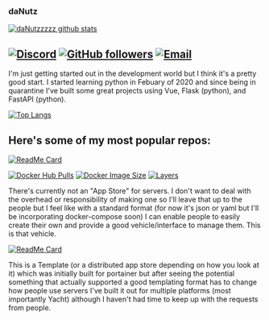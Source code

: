 ### daNutz

[![daNutzzzzz github stats](https://github-readme-stats.vercel.app/api?username=daNutzzzzz&show_icons=true&theme=algolia)](https://github.com/daNutzzzzz)

[![Discord](https://img.shields.io/discord/709500370333859861?color=%234518f5&label=Discord&logo=discord&logoColor=%23403d3d&style=for-the-badge)]()
[![GitHub followers](https://img.shields.io/github/followers/daNutzzzzz?color=%234518f5&logo=github&logoColor=%23403d3d&style=for-the-badge)](https://github.com/users/follow?target=daNutzzzzz)
[![Email](https://img.shields.io/badge/Email-info%40daNutz-234518f?color=%234518f5&logo=gmail&logoColor=%23403d3d&style=for-the-badge)](mailto:)
---
I'm just getting started out in the development world but I think it's a pretty good start. I started learning python in Febuary of 2020 and since being in quarantine I've built some great projects using Vue, Flask (python), and FastAPI (python).

[![Top Langs](https://github-readme-stats.vercel.app/api/top-langs/?username=daNutzzzzz&theme=algolia)](https://github.com/daNutzzzzz)

## Here's some of my most popular repos:

[![ReadMe Card](https://github-readme-stats.vercel.app/api/pin/?username=daNutzzzzz&repo=selfhosted-apps-docker&theme=algolia)](https://github.com/daNutzzzzz/selfhosted-apps-docker)

[![Docker Hub Pulls](https://img.shields.io/docker/pulls/daNutzzzzz/yacht?color=%234518f5&label=Docker%20Pulls&logo=docker&logoColor=%23403d3d&style=for-the-badge)](https://hub.docker.com/r/daNutzzzzz/yacht)
[![Docker Image Size](https://img.shields.io/docker/image-size/daNutzzzzz/yacht/vue?color=%234518f5&label=Image%20Size&logo=docker&logoColor=%23403d3d&style=for-the-badge)](https://hub.docker.com/r/daNutzzzzz/yacht)
[![Layers](https://img.shields.io/microbadger/layers/daNutzzzzz/yacht?color=%234518f5&label=Layers&logo=docker&logoColor=%23403d3d&style=for-the-badge)](https://hub.docker.com/r/daNutzzzzz/yacht)

There's currently not an "App Store" for servers. I don't want to deal with the overhead or responsibility of making one so I'll leave that up to the people but I feel like with a standard format (for now it's json or yaml but I'll be incorporating docker-compose soon) I can enable people to easily create their own and provide a good vehicle/interface to manage them. This is that vehicle.

[![ReadMe Card](https://github-readme-stats.vercel.app/api/pin/?username=daNutzzzzz&repo=selfhosted_templates&theme=algolia)](https://github.com/daNutzzzzz/selfhosted-apps-docker)

This is a Template (or a distributed app store depending on how you look at it) which was initially built for portainer but after seeing the potential something that actually supported a good templating format has to change how people use servers I've built it out for multiple platforms (most importantly Yacht) although I haven't had time to keep up with the requests from people.


<!--
**daNutzzzzz/daNutzzzzz** is a ✨ _special_ ✨ repository because its `README.md` (this file) appears on your GitHub profile.

Here are some ideas to get you started:

- 🔭 I’m currently working on ...
- 🌱 I’m currently learning ...
- 👯 I’m looking to collaborate on ...
- 🤔 I’m looking for help with ...
- 💬 Ask me about ...
- 📫 How to reach me: ...
- 😄 Pronouns: ...
- ⚡ Fun fact: ...
-->
